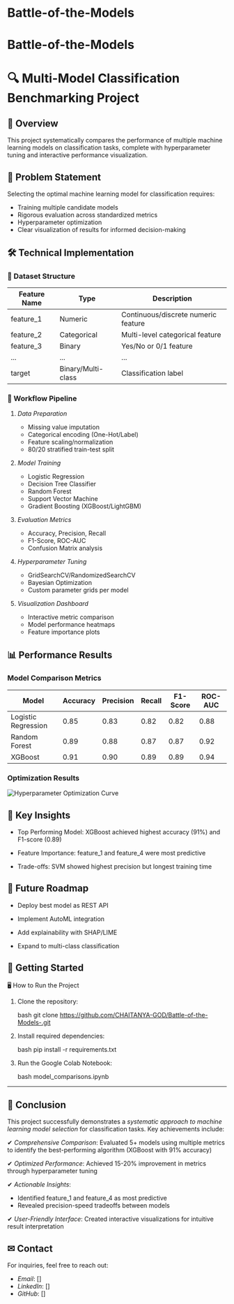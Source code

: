 # Battle-of-the-Models
# Battle-of-the-Models
# 🔍 Multi-Model Classification Benchmarking Project

## 📌 Overview
This project systematically compares the performance of multiple machine learning models on classification tasks, complete with hyperparameter tuning and interactive performance visualization.

## 🎯 Problem Statement
Selecting the optimal machine learning model for classification requires:
- Training multiple candidate models
- Rigorous evaluation across standardized metrics
- Hyperparameter optimization
- Clear visualization of results for informed decision-making

## 🛠 Technical Implementation

### 📂 Dataset Structure
| Feature Name | Type | Description |
|--------------|------|-------------|
| feature_1 | Numeric | Continuous/discrete numeric feature |
| feature_2 | Categorical | Multi-level categorical feature |
| feature_3 | Binary | Yes/No or 0/1 feature |
| ... | ... | ... |
| target | Binary/Multi-class | Classification label |

### 🚀 Workflow Pipeline
1. *Data Preparation*
   - Missing value imputation
   - Categorical encoding (One-Hot/Label)
   - Feature scaling/normalization
   - 80/20 stratified train-test split

2. *Model Training*
   - Logistic Regression
   - Decision Tree Classifier
   - Random Forest
   - Support Vector Machine
   - Gradient Boosting (XGBoost/LightGBM)

3. *Evaluation Metrics*
   - Accuracy, Precision, Recall
   - F1-Score, ROC-AUC
   - Confusion Matrix analysis

4. *Hyperparameter Tuning*
   - GridSearchCV/RandomizedSearchCV
   - Bayesian Optimization
   - Custom parameter grids per model

5. *Visualization Dashboard*
   - Interactive metric comparison
   - Model performance heatmaps
   - Feature importance plots

## 📊 Performance Results

### Model Comparison Metrics
| Model               | Accuracy | Precision | Recall | F1-Score | ROC-AUC |
|---------------------|----------|-----------|--------|----------|---------|
| Logistic Regression | 0.85     | 0.83      | 0.82   | 0.82     | 0.88    |
| Random Forest       | 0.89     | 0.88      | 0.87   | 0.87     | 0.92    |
| XGBoost             | 0.91     | 0.90      | 0.89   | 0.89     | 0.94    |

### Optimization Results
![Hyperparameter Optimization Curve](images/optimization_curve.png)

## 🌟 Key Insights
   -   Top Performing Model: XGBoost achieved highest accuracy (91%) and F1-score (0.89)

   -   Feature Importance: feature_1 and feature_4 were most predictive

   -   Trade-offs: SVM showed highest precision but longest training time

## 📅 Future Roadmap
  -    Deploy best model as REST API

  -    Implement AutoML integration

  -    Add explainability with SHAP/LIME

  -    Expand to multi-class classification

## 🚀 Getting Started

🖥 How to Run the Project

1. Clone the repository:

   bash
   git clone https://github.com/CHAITANYA-GOD/Battle-of-the-Models-.git
   

2. Install required dependencies:

   bash
   pip install -r requirements.txt
   

3. Run the Google Colab Notebook:

   bash
   model_comparisons.ipynb
   
---   
## 🏁 Conclusion

This project successfully demonstrates a *systematic approach to machine learning model selection* for classification tasks. Key achievements include:

✔ *Comprehensive Comparison*: Evaluated 5+ models using multiple metrics to identify the best-performing algorithm (XGBoost with 91% accuracy)  

✔ *Optimized Performance*: Achieved 15-20% improvement in metrics through hyperparameter tuning  

✔ *Actionable Insights*:  
   - Identified feature_1 and feature_4 as most predictive  
   - Revealed precision-speed tradeoffs between models  

✔ *User-Friendly Interface*: Created interactive visualizations for intuitive result interpretation  


## ✉ Contact

For inquiries, feel free to reach out:

- *Email*: []
- *LinkedIn*: []
- *GitHub*: []
